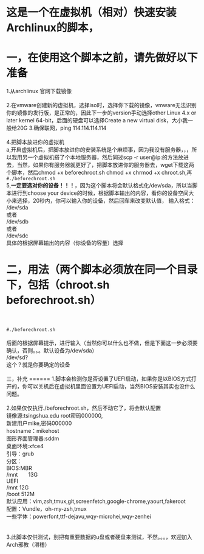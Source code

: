这是一个在虚拟机（相对）快速安装Archlinux的脚本，
====
一，在使用这个脚本之前，请先做好以下准备
====

1.从archlinux 官网下载镜像
<br/>
<br/>
2.在vmware创建新的虚拟机，选择iso时，选择你下载的镜像，vmware无法识别你的镜像的发行版，是正常的，因此下一步的version手动选择other Linux 4.x or later kernel 64-bit，后面的硬盘可以选择Create a new virtual disk，大小我一般给20G
3.确保联网，ping 114.114.114.114
<br/>
<br/>
4.把脚本放进你的虚拟机<br/>
a,开启虚拟机后，把脚本放进你的安装系统是个麻烦事，因为我没有服务器，，，所以我用另一个虚拟机搭了个本地服务器，然后同过scp -r user@ip:<path to your file>的方法放进去，当然，如果你有服务器就更好了，把脚本放进你的服务器去，wget下载这两个脚本，然后chmod +x beforechroot.sh  chmod +x chrmod +x chroot.sh,再<br/>
  <code>#./beforechroot.sh</code>
<br/>
5,<b>一定要选对你的设备！！！</b>，因为这个脚本将会默认格式化/dev/sda，所以当脚本进行到choose your device的时候，根据脚本输出的内容，看你的设备空间大小来选择，20秒内，你可以输入你的设备，然后回车来改变默认值，
输入格式：<br/>
/dev/sda </br>
或者<br/>
/dev/sdb<br/>
或者<br/>
/dev/sdc<br/>
具体的根据屏幕输出的内容（你设备的容量）选择<br/>



二，用法（两个脚本必须放在同一个目录下，包括（chroot.sh    beforechroot.sh）<br/>
=====
<br/>
<br/>
<code>#./beforechroot.sh</code>
<br/>
<br/>
后面的根据屏幕提示，进行输入（当然你可以什么也不做，但是下面这一步必须要确认，否则。。。默认设备为/dev/sda）
<br/>
/dev/sd?
<br/>
这个？就是你要确定的设备
<br/>

<br/>
三，补充
======
1.脚本会检测你是否设置了UEFI启动，如果你是以BIOS方式打开的，你可以关机后在虚拟机里面设置为UEFI启动，当然BIOS安装其实也没什么问题。
<br/>
<br/>
2.如果仅仅执行./beforechroot.sh，然后不动它了，将会默认配置
<br/>
镜像源:tsingshua.edu
root密码000000,<br/>
新建用户mike,密码000000<br/>
hostname：mikehost<br/>
图形界面管理器:sddm<br/>
桌面环境:xfce4<br/>
引导：grub<br/>
分区：<br/>
BIOS:MBR<br/>
/mnt        13G<br/>
UEFI<br/>
/mnt        12G<br/>
/boot       512M<br/>
默认应用：vim,zsh,tmux,git,screenfetch,google-chrome,yaourt,fakeroot<br/>
配置：Vundle，oh-my-zsh,tmux<br/>
一些字体：powerfont,ttf-dejavu,wqy-microhei,wqy-zenhei<br/>
<br/>
<br/>
3.此脚本仅供测试，别把有重要数据的u盘或者硬盘来测试，不然。。。，欢迎加入Arch邪教（滑稽）
<br/>
